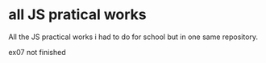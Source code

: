 # all JS pratical works
All the JS practical works i had to do for school but in one same repository.

ex07 not finished
